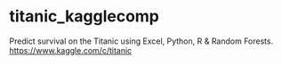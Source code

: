 # titanic_kagglecomp
Predict survival on the Titanic using Excel, Python, R &amp; Random Forests. https://www.kaggle.com/c/titanic
